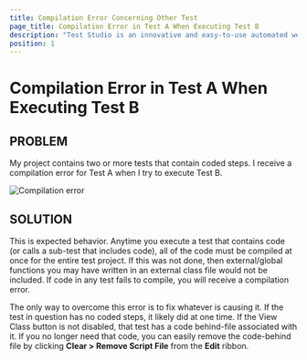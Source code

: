 ```yaml
---
title: Compilation Error Concerning Other Test
page_title: Compilation Error in Test A When Executing Test B
description: "Test Studio is an innovative and easy-to-use automated web, WPF and load testing solution. Test Studio tests support essential technologies like ASP.NET AJAX, Silverlight, PHP and MVC. HTML5, Testing framework, functional testing, performance testing, load testing, exploratory testing, manual testing."
position: 1
---
```

# Compilation Error in Test A When Executing Test B

## PROBLEM

My project contains two or more tests that contain coded steps. I receive a compilation error for Test A when I try to execute Test B.

![Compilation error][1]

## SOLUTION

This is expected behavior. Anytime you execute a test that contains code (or calls a sub-test that includes code), all of the code must be compiled at once for the entire test project. If this was not done, then external/global functions you may have written in an external class file would not be included. If code in any test fails to compile, you will receive a compilation error.

The only way to overcome this error is to fix whatever is causing it. If the test in question has no coded steps, it likely did at one time. If the View Class button is not disabled, that test has a code behind-file associated with it. If you no longer need that code, you can easily remove the code-behind file by clicking **Clear > Remove Script File** from the **Edit** ribbon.

[1]: /img/troubleshooting-guide/test-execution-problems-tg/compilation-error-other-test/fig1.png